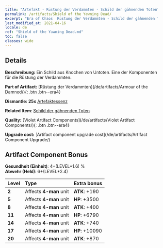 ```yaml
---
title: "Artefakt - Rüstung der Verdammten - Schild der gähnenden Toten"
permalink: /artifacts/Shield of the Yawning Dead/
excerpt: "Era of Chaos  Rüstung der Verdammten - Schild der gähnenden Toten. Ein Schild aus Knochen von Untoten. Eine der Komponenten für die Rüstung der Verdammten."
last_modified_at: 2021-04-16
locale: de
ref: "Shield of the Yawning Dead.md"
toc: false
classes: wide
---
```




## Details

 **Beschreibung:** Ein Schild aus Knochen von Untoten. Eine der Komponenten für die Rüstung der Verdammten.

 **Part of Artifact:** [Rüstung der Verdammten](/de/artifacts/Armour of the Damned/){: .btn .btn--era4}

 **Dismantle: 25x** [Artefaktessenz](/de/Items/con_905/)

 **Related Item**: [Schild der gähnenden Toten](/de/Items/art_122/)

 **Quality:** [Violet Artifact Components](/de/artifacts/Violet Artifact Components/){: .btn .btn--era4}

 **Upgrade cost:** [Artifact component upgrade cost](/de/artifacts/Artifact Component Upgrade/)

## Artifact Component Bonus

  **Gesundheit (Einheit)**: 4+(LEVEL\*1.6) %<br/>**Abwehr (Held)**: 6+(LEVEL\*2.4)

  |  Level  | Type |    Extra bonus  | 
  |:--------|:-----|:----------------| 
  | **2** | Affects **4-man** unit | **ATK**: +190 | 
  | **5** | Affects **4-man** unit | **HP**: +3500 | 
  | **8** | Affects **4-man** unit | **ATK**: +400 | 
  | **11** | Affects **4-man** unit | **HP**: +6790 | 
  | **14** | Affects **4-man** unit | **ATK**: +740 | 
  | **17** | Affects **4-man** unit | **HP**: +10090 | 
  | **20** | Affects **4-man** unit | **ATK**: +870 | 
